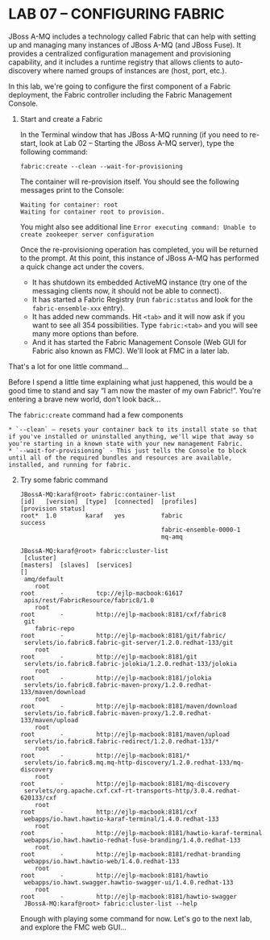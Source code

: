 # LAB 07 – CONFIGURING FABRIC

JBoss A-MQ includes a technology called Fabric that can help with setting up and managing many instances of JBoss A-MQ (and JBoss Fuse). It provides a centralized configuration management and provisioning capability, and it includes a runtime registry that allows clients to auto-discovery where named groups of instances are (host, port, etc.).

In this lab, we're going to configure the first component of a Fabric deployment, the Fabric controller including the Fabric Management Console.

1. Start and create a Fabric

   In the Terminal window that has JBoss A-MQ running (if you need to re-start, look at Lab 02 – Starting the JBoss A-MQ server), type the following command:

   ```
   fabric:create --clean --wait-for-provisioning 
   ```

   The container will re-provision itself. You should see the following messages print to the Console:

   ```
   Waiting for container: root
   Waiting for container root to provision.
   ```
   
   You might also see additional line `Error executing command: Unable to create zookeeper server configuration`

   Once the re-provisioning operation has completed, you will be returned to the prompt. At this point, this instance of JBoss A-MQ has performed a quick change act under the covers.
   
    * It has shutdown its embedded ActiveMQ instance (try one of the messaging clients now, it should not be able to connect).
    * It has started a Fabric Registry (run `fabric:status` and look for the `fabric-ensemble-xxx` entry).
    * It has added new commands. Hit `<tab>` and it will now ask if you want to see all 354 possibilities. Type `fabric:<tab>` and you will see many more options than before.
    * And it has started the Fabric Management Console (Web GUI for Fabric also known as FMC). We'll look at FMC in a later lab.
    
  That's a lot for one little command...

  Before I spend a little time explaining what just happened, this would be a good time to stand and say “I am now the master of my own Fabric!”. You're entering a brave new world, don't look back...

  The `fabric:create` command had a few components

    * `--clean` – resets your container back to its install state so that if you've installed or uninstalled anything, we'll wipe that away so you're starting in a known state with your new management Fabric.
    * `--wait-for-provisioning` - This just tells the Console to block until all of the required bundles and resources are available, installed, and running for fabric. 
   
   
2. Try some fabric command

   ```
   JBossA-MQ:karaf@root> fabric:container-list
   [id]   [version]  [type]  [connected]  [profiles]              [provision status]
   root*  1.0        karaf   yes          fabric                  success
                                          fabric-ensemble-0000-1
                                          mq-amq
   ```
   
   ```
   JBossA-MQ:karaf@root> fabric:cluster-list
    [cluster]                                                               [masters]  [slaves]  [services]                                      []
    amq/default
       root                                                                 root       -         tcp://ejlp-macbook:61617
    apis/rest/FabricResource/fabric8/1.0
       root                                                                 root       -         http://ejlp-macbook:8181/cxf/fabric8
    git
       fabric-repo                                                          root       -         http://ejlp-macbook:8181/git/fabric/
    servlets/io.fabric8.fabric-git-server/1.2.0.redhat-133/git
       root                                                                 root       -         http://ejlp-macbook:8181/git
    servlets/io.fabric8.fabric-jolokia/1.2.0.redhat-133/jolokia
       root                                                                 root       -         http://ejlp-macbook:8181/jolokia
    servlets/io.fabric8.fabric-maven-proxy/1.2.0.redhat-133/maven/download
       root                                                                 root       -         http://ejlp-macbook:8181/maven/download
    servlets/io.fabric8.fabric-maven-proxy/1.2.0.redhat-133/maven/upload
       root                                                                 root       -         http://ejlp-macbook:8181/maven/upload
    servlets/io.fabric8.fabric-redirect/1.2.0.redhat-133/*
       root                                                                 root       -         http://ejlp-macbook:8181/*
    servlets/io.fabric8.mq.mq-http-discovery/1.2.0.redhat-133/mq-discovery
       root                                                                 root       -         http://ejlp-macbook:8181/mq-discovery
    servlets/org.apache.cxf.cxf-rt-transports-http/3.0.4.redhat-620133/cxf
       root                                                                 root       -         http://ejlp-macbook:8181/cxf
    webapps/io.hawt.hawtio-karaf-terminal/1.4.0.redhat-133
       root                                                                 root       -         http://ejlp-macbook:8181/hawtio-karaf-terminal
    webapps/io.hawt.hawtio-redhat-fuse-branding/1.4.0.redhat-133
       root                                                                 root       -         http://ejlp-macbook:8181/redhat-branding
    webapps/io.hawt.hawtio-web/1.4.0.redhat-133
       root                                                                 root       -         http://ejlp-macbook:8181/hawtio
    webapps/io.hawt.swagger.hawtio-swagger-ui/1.4.0.redhat-133
       root                                                                 root       -         http://ejlp-macbook:8181/hawtio-swagger
    JBossA-MQ:karaf@root> fabric:cluster-list --help
    ```

   Enough with playing some command for now. Let's go to the next lab, and explore the FMC web GUI...
